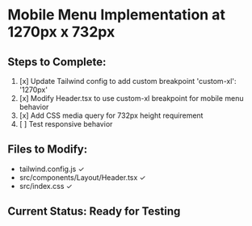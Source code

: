 # Mobile Menu Implementation at 1270px x 732px

## Steps to Complete:
1. [x] Update Tailwind config to add custom breakpoint 'custom-xl': '1270px'
2. [x] Modify Header.tsx to use custom-xl breakpoint for mobile menu behavior
3. [x] Add CSS media query for 732px height requirement
4. [ ] Test responsive behavior

## Files to Modify:
- tailwind.config.js ✓
- src/components/Layout/Header.tsx ✓
- src/index.css ✓

## Current Status: Ready for Testing
